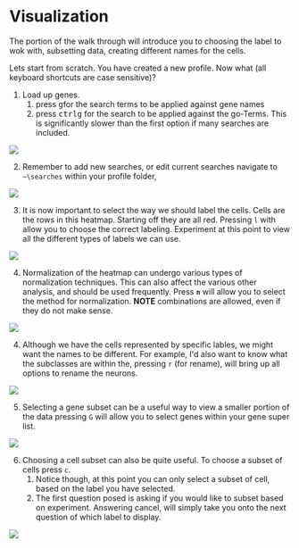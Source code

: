 # Visualization
The portion of the walk through will introduce you to choosing the label to wok with, subsetting data, creating different names for the cells.

Lets start from scratch. You have created a new profile. Now what (all keyboard shortcuts are case sensitive)?

1. Load up genes.
    1. press <kbd>g</kbd>for the search terms to be applied against gene names
    2. press <kbd>ctrl</kbd><kbd>g</kbd> for the search to be applied against the go-Terms. This is significantly slower than the first option if many searches are included. 

![][image1]

2. Remember to add new searches, or edit current searches navigate to `~\searches` within your profile folder,

![][image2]

3. It is now important to select the way we should label the cells. Cells are the rows in this heatmap. Starting off they are all red. Pressing `l` with allow you to choose the correct labeling. Experiment at this point to view all the different types of labels we can use.

![][image3] 

4. Normalization of the heatmap can undergo various types of normalization techniques. This can also affect the various other analysis, and should be used frequently. Press **`n`** will allow you to select the method for normalization. **NOTE** combinations are allowed, even if they do not make sense.

![][image7]

4. Although we have the cells represented by specific lables, we might want the names to be different. For example, I'd also want to know what the subclasses are within the, pressing `r` (for rename), will bring up all options to rename the neurons.

![][image4]

5. Selecting a gene subset can be a useful way to view a smaller portion of the data pressing `G` will allow you to select genes within your gene super list.

![][image5]

6. Choosing a cell subset can also be quite useful. To choose a subset of cells press `c`. 
    1. Notice though, at this point you can only select a subset of cell, based on the label you have selected. 
    2. The first question posed is asking if you would like to subset based on experiment. Answering cancel, will simply take you onto the next question of which label to display.

![][image6]


[image1]: ../howToGifs/5_selectingSearch.gif
[image2]: ../howToGifs/4_editingSearchTerms.gif
[image3]: ../howToGifs/7_labelSelection.gif
[image4]: ../howToGifs/17_rename_classes.gif
[image5]: ../howToGifs/18_geneSubset.gif
[image6]: ../howToGifs/19_cellSubset.gif
[image7]: ../howToGifs/30_normalization.gif
